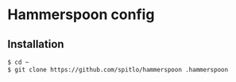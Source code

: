 # Hammerspoon config

## Installation
```bash
$ cd ~
$ git clone https://github.com/spitlo/hammerspoon .hammerspoon
```
